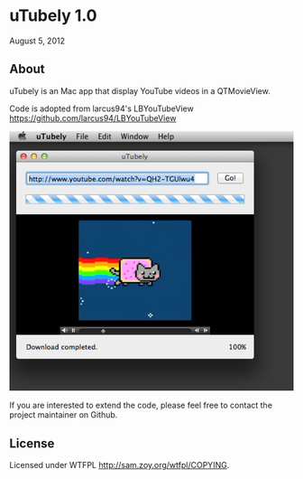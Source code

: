 uTubely 1.0
======================
August 5, 2012

## About

uTubely is an Mac app that display YouTube videos in a QTMovieView.

Code is adopted from larcus94's LBYouTubeView <https://github.com/larcus94/LBYouTubeView>

[![](http://github.com/kenguish/uTubely/raw/master/misc/screenshot.png)](http://github.com/kenguish/uTubely/raw/master/misc/screenshot.png)


If you are interested to extend the code, please feel free to contact the project maintainer on Github.

## License
Licensed under WTFPL <http://sam.zoy.org/wtfpl/COPYING>.

